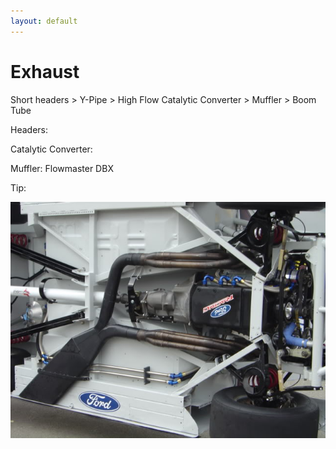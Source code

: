 ```yaml
---
layout: default
---
```


# Exhaust

Short headers > Y-Pipe > High Flow Catalytic Converter > Muffler > Boom Tube

Headers:

Catalytic Converter:

Muffler: Flowmaster DBX

Tip:

[ ![Boom tube](../images/nascar_boom_tube.jpg) ](../images/nascar_boom_tube.jpg)